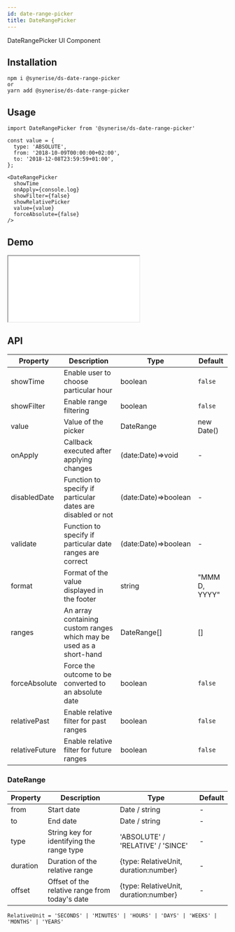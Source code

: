 ```yaml
---
id: date-range-picker
title: DateRangePicker
---
```


DateRangePicker UI Component

## Installation

```
npm i @synerise/ds-date-range-picker
or
yarn add @synerise/ds-date-range-picker
```

## Usage

```
import DateRangePicker from '@synerise/ds-date-range-picker'

const value = {
  type: 'ABSOLUTE',
  from: '2018-10-09T00:00:00+02:00',
  to: '2018-12-08T23:59:59+01:00',
};

<DateRangePicker
  showTime
  onApply={console.log}
  showFilter={false}
  showRelativePicker
  value={value}
  forceAbsolute={false}
/>

```

## Demo

<iframe src="/storybook-static/iframe.html?id=components-date-range-picker--default"></iframe>

## API

| Property       | Description                                                         | Type                 | Default       |
| -------------- | ------------------------------------------------------------------- | -------------------- | ------------- |
| showTime       | Enable user to choose particular hour                               | boolean              |`false`        |
| showFilter     | Enable range filtering                                              | boolean              |`false`        |
| value          | Value of the picker                                                 | DateRange            | new Date()    |
| onApply        | Callback executed after applying changes                            | (date:Date)=>void    | -             |
| disabledDate   | Function to specify if particular dates are disabled or not         | (date:Date)=>boolean | -             |
| validate       | Function to specify if particular date ranges are correct           | (date:Date)=>boolean | -             |
| format         | Format of the value displayed in the footer                         | string               | "MMM D, YYYY" |
| ranges         | An array containing custom ranges which may be used as a short-hand | DateRange[]          | []            |
| forceAbsolute  | Force the outcome to be converted to an absolute date               | boolean              |`false`        |
| relativePast   | Enable relative filter for past ranges                              | boolean              |`false`        |
| relativeFuture | Enable relative filter for future ranges                            | boolean              |`false`        |

### DateRange

| Property | Description                                    | Type                                  | Default |
| -------- | ---------------------------------------------- | ------------------------------------- | ------- |
| from     | Start date                                     | Date / string                         | -       |
| to       | End date                                       | Date / string                         | -       |
| type     | String key for identifying the range type      | 'ABSOLUTE' / 'RELATIVE' / 'SINCE'     | -       |
| duration | Duration of the relative range                 | {type: RelativeUnit, duration:number} | -       |
| offset   | Offset of the relative range from today's date | {type: RelativeUnit, duration:number} | -       |

`RelativeUnit = 'SECONDS' | 'MINUTES' | 'HOURS' | 'DAYS' | 'WEEKS' | 'MONTHS' | 'YEARS'`


